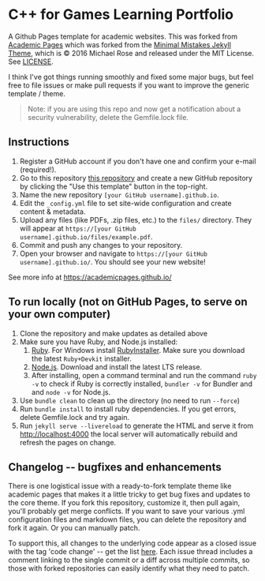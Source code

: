 # C++ for Games Learning Portfolio

A Github Pages template for academic websites. This was forked from [Academic Pages](https://github.com/academicpages/academicpages.github.io) which was forked from the [Minimal Mistakes Jekyll Theme](https://mmistakes.github.io/minimal-mistakes/), which is © 2016 Michael Rose and released under the MIT License. See [LICENSE](LICENSE).

I think I've got things running smoothly and fixed some major bugs, but feel free to file issues or make pull requests if you want to improve the generic template / theme.

> Note: if you are using this repo and now get a notification about a security vulnerability, delete the Gemfile.lock file.

## Instructions

1. Register a GitHub account if you don't have one and confirm your e-mail (required!).
2. Go to this repository [this repository](https://github.com/BredaUniversityGames/cppforgames.github.io) and create a new GitHub repository by clicking the "Use this template" button in the top-right.
3. Name the new repository `[your GitHub username].github.io`.
4. Edit the `_config.yml` file to set site-wide configuration and create content & metadata.
5. Upload any files (like PDFs, .zip files, etc.) to the `files/` directory. They will appear at `https://[your GitHub username].github.io/files/example.pdf`.
6. Commit and push any changes to your repository.
7. Open your browser and navigate to `https://[your GitHub username].github.io/`. You should see your new website!

See more info at <https://academicpages.github.io/>

## To run locally (not on GitHub Pages, to serve on your own computer)

1. Clone the repository and make updates as detailed above
1. Make sure you have Ruby, and Node.js installed:
   1. [Ruby](https://www.ruby-lang.org). For Windows install [RubyInstaller](https://rubyinstaller.org/). Make sure you download the latest `Ruby+Devkit` installer.
   2. [Node.js](https://nodejs.org). Download and install the latest LTS release.
   3. After installing, open a command terminal and run the command `ruby -v` to check if Ruby is correctly installed, `bundler -v` for Bundler and and `node -v` for Node.js.
1. Use `bundle clean` to clean up the directory (no need to run `--force`)
1. Run `bundle install` to install ruby dependencies. If you get errors, delete Gemfile.lock and try again.
1. Run `jekyll serve --livereload` to generate the HTML and serve it from <http://localhost:4000> the local server will automatically rebuild and refresh the pages on change.

## Changelog -- bugfixes and enhancements

There is one logistical issue with a ready-to-fork template theme like academic pages that makes it a little tricky to get bug fixes and updates to the core theme. If you fork this repository, customize it, then pull again, you'll probably get merge conflicts. If you want to save your various .yml configuration files and markdown files, you can delete the repository and fork it again. Or you can manually patch.

To support this, all changes to the underlying code appear as a closed issue with the tag 'code change' -- get the list [here](https://github.com/academicpages/academicpages.github.io/issues?q=is%3Aclosed%20is%3Aissue%20label%3A%22code%20change%22%20). Each issue thread includes a comment linking to the single commit or a diff across multiple commits, so those with forked repositories can easily identify what they need to patch.
